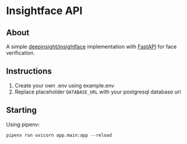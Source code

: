 # Insightface API

## About

A simple <a href="https://github.com/deepinsight/insightface">deepinsight/insightface</a> implementation with <a href="https://github.com/tiangolo/fastapi">FastAPI</a> for face verification.

## Instructions

1. Create your own .env using example.env
2. Replace placeholder ``DATABASE_URL`` with your postgresql database url

## Starting

Using pipenv:
```
pipenv run uvicorn app.main:app --reload
```
